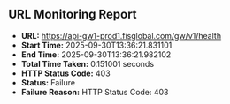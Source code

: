 ## URL Monitoring Report

- **URL:** https://api-gw1-prod1.fisglobal.com/gw/v1/health
- **Start Time:** 2025-09-30T13:36:21.831101
- **End Time:** 2025-09-30T13:36:21.982102
- **Total Time Taken:** 0.151001 seconds
- **HTTP Status Code:** 403
- **Status:** Failure
- **Failure Reason:** HTTP Status Code: 403
